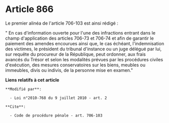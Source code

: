 # Article 866

Le premier alinéa de l'article 706-103 est ainsi rédigé :

" En cas d'information ouverte pour l'une des infractions entrant dans le champ d'application des articles 706-73 et 706-74
et afin de garantir le paiement des amendes encourues ainsi que, le cas échéant, l'indemnisation des victimes, le président
du tribunal d'instance ou un juge délégué par lui, sur requête du procureur de la République, peut ordonner, aux frais
avancés du Trésor et selon les modalités prévues par les procédures civiles d'exécution, des mesures conservatoires sur les
biens, meubles ou immeubles, divis ou indivis, de la personne mise en examen."

**Liens relatifs à cet article**

	**Modifié par**:

	  - Loi n°2010-768 du 9 juillet 2010 - art. 2

	**Cite**:

	  - Code de procédure pénale - art. 706-103

